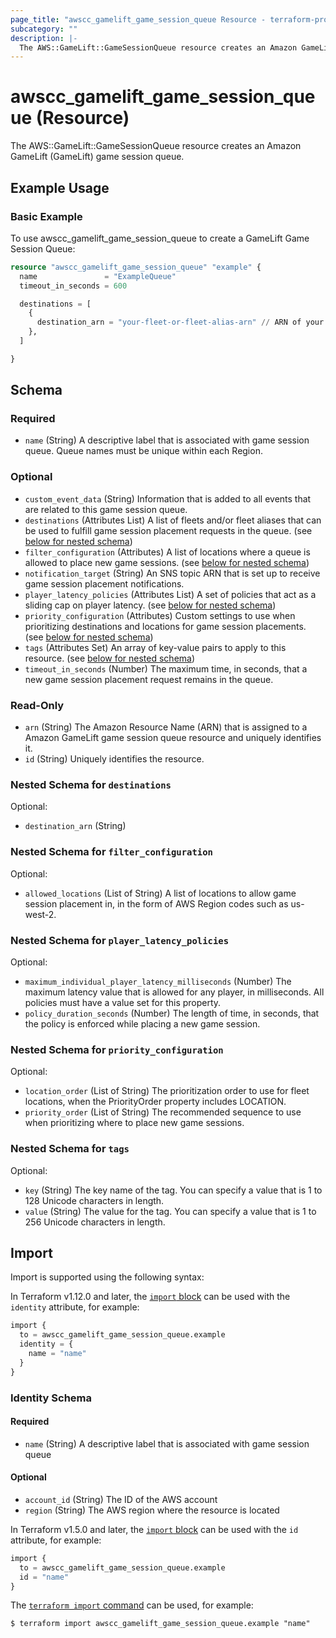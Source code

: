 ```yaml
---
page_title: "awscc_gamelift_game_session_queue Resource - terraform-provider-awscc"
subcategory: ""
description: |-
  The AWS::GameLift::GameSessionQueue resource creates an Amazon GameLift (GameLift) game session queue.
---
```


# awscc_gamelift_game_session_queue (Resource)

The AWS::GameLift::GameSessionQueue resource creates an Amazon GameLift (GameLift) game session queue.

## Example Usage
### Basic Example
To use awscc_gamelift_game_session_queue to create a GameLift Game Session Queue:
```terraform
resource "awscc_gamelift_game_session_queue" "example" {
  name               = "ExampleQueue"
  timeout_in_seconds = 600

  destinations = [
    {
      destination_arn = "your-fleet-or-fleet-alias-arn" // ARN of your Fleet or Fleet Alias
    },
  ]

}
```

<!-- schema generated by tfplugindocs -->
## Schema

### Required

- `name` (String) A descriptive label that is associated with game session queue. Queue names must be unique within each Region.

### Optional

- `custom_event_data` (String) Information that is added to all events that are related to this game session queue.
- `destinations` (Attributes List) A list of fleets and/or fleet aliases that can be used to fulfill game session placement requests in the queue. (see [below for nested schema](#nestedatt--destinations))
- `filter_configuration` (Attributes) A list of locations where a queue is allowed to place new game sessions. (see [below for nested schema](#nestedatt--filter_configuration))
- `notification_target` (String) An SNS topic ARN that is set up to receive game session placement notifications.
- `player_latency_policies` (Attributes List) A set of policies that act as a sliding cap on player latency. (see [below for nested schema](#nestedatt--player_latency_policies))
- `priority_configuration` (Attributes) Custom settings to use when prioritizing destinations and locations for game session placements. (see [below for nested schema](#nestedatt--priority_configuration))
- `tags` (Attributes Set) An array of key-value pairs to apply to this resource. (see [below for nested schema](#nestedatt--tags))
- `timeout_in_seconds` (Number) The maximum time, in seconds, that a new game session placement request remains in the queue.

### Read-Only

- `arn` (String) The Amazon Resource Name (ARN) that is assigned to a Amazon GameLift game session queue resource and uniquely identifies it.
- `id` (String) Uniquely identifies the resource.

<a id="nestedatt--destinations"></a>
### Nested Schema for `destinations`

Optional:

- `destination_arn` (String)


<a id="nestedatt--filter_configuration"></a>
### Nested Schema for `filter_configuration`

Optional:

- `allowed_locations` (List of String) A list of locations to allow game session placement in, in the form of AWS Region codes such as us-west-2.


<a id="nestedatt--player_latency_policies"></a>
### Nested Schema for `player_latency_policies`

Optional:

- `maximum_individual_player_latency_milliseconds` (Number) The maximum latency value that is allowed for any player, in milliseconds. All policies must have a value set for this property.
- `policy_duration_seconds` (Number) The length of time, in seconds, that the policy is enforced while placing a new game session.


<a id="nestedatt--priority_configuration"></a>
### Nested Schema for `priority_configuration`

Optional:

- `location_order` (List of String) The prioritization order to use for fleet locations, when the PriorityOrder property includes LOCATION.
- `priority_order` (List of String) The recommended sequence to use when prioritizing where to place new game sessions.


<a id="nestedatt--tags"></a>
### Nested Schema for `tags`

Optional:

- `key` (String) The key name of the tag. You can specify a value that is 1 to 128 Unicode characters in length.
- `value` (String) The value for the tag. You can specify a value that is 1 to 256 Unicode characters in length.

## Import

Import is supported using the following syntax:

In Terraform v1.12.0 and later, the [`import` block](https://developer.hashicorp.com/terraform/language/import) can be used with the `identity` attribute, for example:

```terraform
import {
  to = awscc_gamelift_game_session_queue.example
  identity = {
    name = "name"
  }
}
```

<!-- schema generated by tfplugindocs -->
### Identity Schema

#### Required

- `name` (String) A descriptive label that is associated with game session queue

#### Optional

- `account_id` (String) The ID of the AWS account
- `region` (String) The AWS region where the resource is located

In Terraform v1.5.0 and later, the [`import` block](https://developer.hashicorp.com/terraform/language/import) can be used with the `id` attribute, for example:

```terraform
import {
  to = awscc_gamelift_game_session_queue.example
  id = "name"
}
```

The [`terraform import` command](https://developer.hashicorp.com/terraform/cli/commands/import) can be used, for example:

```shell
$ terraform import awscc_gamelift_game_session_queue.example "name"
```

